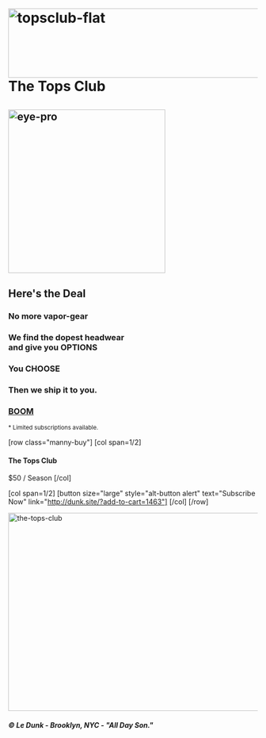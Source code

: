 <h1 class="topsname"><img src="http://media.ledunk.com/img/topsclub-flat.png" alt="topsclub-flat" width="760" height="140" class="topsflat size-full wp-image-1362" />The Tops Club</h1>

<h2 class="eyeproh2"><img src="http://media.ledunk.com/img/eye-pro.png" alt="eye-pro" width="317" height="330" class="eye-pro size-full wp-image-1360" /></h2>

<h2 class="deal"><span>Here's the Deal</span></h2>

<h3 class="bullet"><span>No more vapor-gear</span></h3>
<h3 class="bullet"><span>We find the dopest headwear<br />and give you <strong>OPTIONS</strong></span></h3>
<h3 class="bullet"><span><strong>You CHOOSE</strong></span></h3>
<h3 class="bullet"><span>Then we ship it to you.</span></h3>
<h3 class="bullet"><strong><a href="http://dunk.site/?add-to-cart=1463">BOOM</a></strong></h3>
<small>* Limited subscriptions available.</small>

[row class="manny-buy"]
[col span=1/2]
<h4>The Tops Club</h4>
<span class="price">$50 / Season</span>
[/col]

[col span=1/2]
[button size="large" style="alt-button alert" text="Subscribe Now" link="http://dunk.site/?add-to-cart=1463"]
[/col]
[/row]


<img src="http://media.ledunk.com/img/the-tops-club.jpg" alt="the-tops-club" width="960" height="400" class="alignnone topsclub size-full wp-image-1521" />
 
<h5 class="spidertext">&copy; Le Dunk - Brooklyn, NYC - "All Day Son."</h5>
